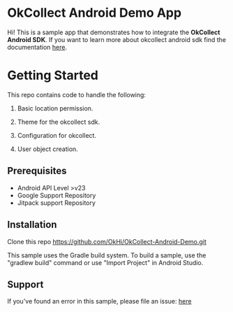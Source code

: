 # OkCollect Android Demo App

Hi! This is a sample app that demonstrates how to integrate the  **OkCollect Android SDK**. If you want to learn more about okcollect android sdk find the documentation [here](https://app.gitbook.com/@okhi/s/docs/~/drafts/-MGh822eGVlvZUBzy3tV/v/v5.0-alpha/okhi-on-your-android-app/okcollect/@drafts). 

# Getting Started

This repo contains code to handle the following:

1.  Basic location permission.
    
2.  Theme for the okcollect sdk.
    
3.  Configuration for okcollect.
    
4.  User object creation.
    

## Prerequisites

-   Android API Level >v23
-   Google Support Repository
-   Jitpack support Repository

## Installation

Clone this repo https://github.com/OkHi/OkCollect-Android-Demo.git

This sample uses the Gradle build system. To build a sample, use the "gradlew build" command or use "Import Project" in Android Studio.

## Support


If you've found an error in this sample, please file an issue:  [here](https://github.com/OkHi/OkCollect-Android-Demo/issues)


